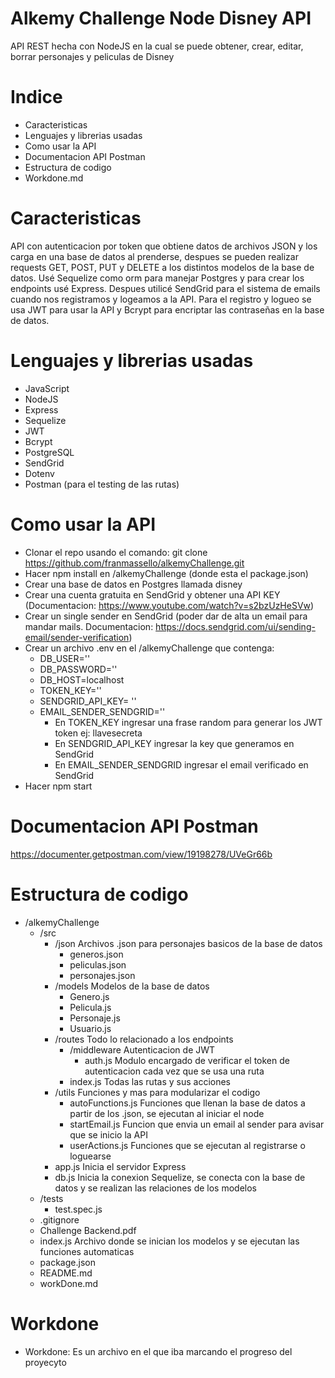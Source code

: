 # Alkemy Challenge Node Disney API
API REST hecha con NodeJS en la cual se puede obtener, crear, editar, borrar personajes y peliculas de Disney

# Indice
- Caracteristicas
- Lenguajes y librerias usadas
- Como usar la API
- Documentacion API Postman
- Estructura de codigo
- Workdone.md

# Caracteristicas
API con autenticacion por token que obtiene datos de archivos JSON y los carga en una base de datos al prenderse, despues se pueden realizar requests GET, POST, PUT y DELETE a los distintos modelos de la base de datos. Usé Sequelize como orm para manejar Postgres y para crear los endpoints usé Express. Despues utilicé SendGrid para el sistema de emails cuando nos registramos y logeamos a la API. Para el registro y logueo se usa JWT para usar la API y Bcrypt para encriptar las contraseñas en la base de datos.

# Lenguajes y librerias usadas
- JavaScript
- NodeJS
- Express
- Sequelize
- JWT
- Bcrypt
- PostgreSQL
- SendGrid
- Dotenv
- Postman (para el testing de las rutas)

# Como usar la API
- Clonar el repo usando el comando: git clone https://github.com/franmassello/alkemyChallenge.git 
- Hacer npm install en /alkemyChallenge (donde esta el package.json)
- Crear una base de datos en Postgres llamada disney
- Crear una cuenta gratuita en SendGrid y obtener una API KEY (Documentacion: https://www.youtube.com/watch?v=s2bzUzHeSVw) 
- Crear un single sender en SendGrid (poder dar de alta un email para mandar mails. Documentacion: https://docs.sendgrid.com/ui/sending-email/sender-verification) 
- Crear un archivo .env en el /alkemyChallenge que contenga: 
  -  DB_USER='' 
  -  DB_PASSWORD='' 
  -  DB_HOST=localhost 
  -  TOKEN_KEY='' 
  -  SENDGRID_API_KEY= '' 
  -  EMAIL_SENDER_SENDGRID=''
      - En TOKEN_KEY ingresar una frase random para generar los JWT token ej: llavesecreta
      - En SENDGRID_API_KEY ingresar la key que generamos en SendGrid
      - En EMAIL_SENDER_SENDGRID ingresar el email verificado en SendGrid
- Hacer npm start

# Documentacion API Postman
https://documenter.getpostman.com/view/19198278/UVeGr66b

# Estructura de codigo
- /alkemyChallenge
  - /src
    - /json Archivos .json para personajes basicos de la base de datos
      - generos.json
      - peliculas.json
      - personajes.json 
    - /models Modelos de la base de datos
      - Genero.js
      - Pelicula.js
      - Personaje.js
      - Usuario.js
    - /routes Todo lo relacionado a los endpoints
      - /middleware Autenticacion de JWT
        - auth.js Modulo encargado de verificar el token de autenticacion cada vez que se usa una ruta
      - index.js Todas las rutas y sus acciones
    - /utils Funciones y mas para modularizar el codigo
      - autoFunctions.js Funciones que llenan la base de datos a partir de los .json, se ejecutan al iniciar el node
      - startEmail.js Funcion que envia un email al sender para avisar que se inicio la API
      - userActions.js Funciones que se ejecutan al registrarse o loguearse
    - app.js Inicia el servidor Express
    - db.js Inicia la conexion Sequelize, se conecta con la base de datos y se realizan las relaciones de los modelos
  - /tests
    - test.spec.js
  - .gitignore 
  - Challenge Backend.pdf
  - index.js Archivo donde se inician los modelos y se ejecutan las funciones automaticas
  - package.json
  - README.md
  - workDone.md

# Workdone 
- Workdone: Es un archivo en el que iba marcando el progreso del proyecyto


